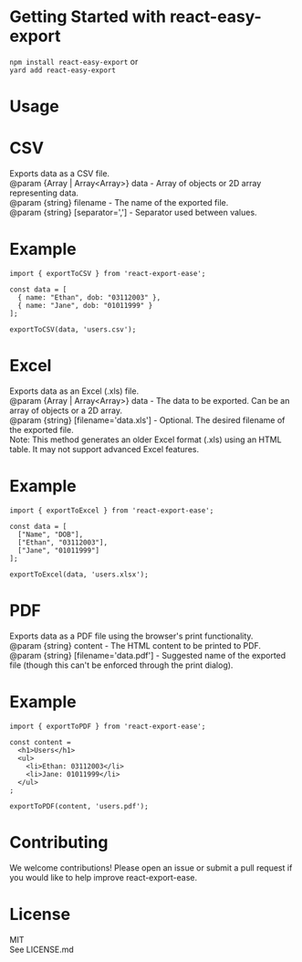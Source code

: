 # Getting Started with react-easy-export

`npm install react-easy-export`
or\
`yard add react-easy-export`

# Usage
# CSV
Exports data as a CSV file.\
@param {Array<Object> | Array<Array<any>>} data - Array of objects or 2D array representing data.\
@param {string} filename - The name of the exported file.\
@param {string} [separator=','] - Separator used between values.
# Example
```
import { exportToCSV } from 'react-export-ease';

const data = [
  { name: "Ethan", dob: "03112003" },
  { name: "Jane", dob: "01011999" }
];

exportToCSV(data, 'users.csv');
```

# Excel
Exports data as an Excel (.xls) file.\
@param {Array<Object> | Array<Array<any>>} data - The data to be exported. Can be an array of objects or a 2D array.\
@param {string} [filename='data.xls'] - Optional. The desired filename of the exported file.\
Note: This method generates an older Excel format (.xls) using an HTML table. It may not support advanced Excel features.
# Example
```
import { exportToExcel } from 'react-export-ease';

const data = [
  ["Name", "DOB"],
  ["Ethan", "03112003"],
  ["Jane", "01011999"]
];

exportToExcel(data, 'users.xlsx');
```

# PDF
Exports data as a PDF file using the browser's print functionality.\
@param {string} content - The HTML content to be printed to PDF.\
@param {string} [filename='data.pdf'] - Suggested name of the exported file (though this can't be enforced through the print dialog).
# Example
```
import { exportToPDF } from 'react-export-ease';

const content = 
  <h1>Users</h1>
  <ul>
    <li>Ethan: 03112003</li>
    <li>Jane: 01011999</li>
  </ul>
;

exportToPDF(content, 'users.pdf');
```

# Contributing
We welcome contributions! Please open an issue or submit a pull request if you would like to help improve react-export-ease.

# License
MIT\
See LICENSE.md
